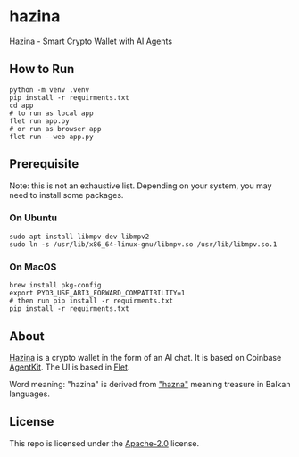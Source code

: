 # hazina
Hazina - Smart Crypto Wallet with AI Agents

## How to Run

```
python -m venv .venv
pip install -r requirments.txt
cd app
# to run as local app
flet run app.py
# or run as browser app
flet run --web app.py
```

## Prerequisite

Note: this is not an exhaustive list. Depending on your system, you may need to install some packages.

### On Ubuntu

```
sudo apt install libmpv-dev libmpv2
sudo ln -s /usr/lib/x86_64-linux-gnu/libmpv.so /usr/lib/libmpv.so.1
```

### On MacOS

```
brew install pkg-config
export PYO3_USE_ABI3_FORWARD_COMPATIBILITY=1
# then run pip install -r requirments.txt
pip install -r requirments.txt
```

## About

[Hazina](https://github.com/dloghin/hazina) is a crypto wallet in the form of an AI chat. It is based on Coinbase [AgentKit](https://github.com/coinbase/agentkit). The UI is based in [Flet](https://flet.dev/).

Word meaning: "hazina" is derived from ["hazna"](https://en.wiktionary.org/wiki/hazna) meaning treasure in Balkan languages.

## License

This repo is licensed under the [Apache-2.0](https://www.apache.org/licenses/LICENSE-2.0) license.